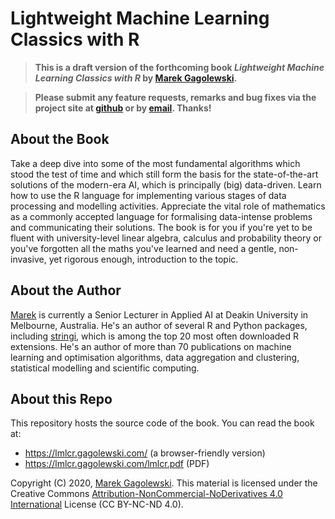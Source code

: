 # Lightweight Machine Learning Classics with R

> **This is a draft version of the forthcoming book
*Lightweight Machine Learning Classics with R*
by [Marek Gagolewski](https://www.gagolewski.com).**

> **Please submit any feature requests, remarks and bug fixes
via the project site at [github](https://github.com/gagolews/lmlcr/issues)
or by [email](https://www.gagolewski.com). Thanks!**



## About the Book

Take a deep dive into some of the most fundamental algorithms which stood the test of time and which still form the basis for the state-of-the-art solutions of the modern-era AI, which is principally (big) data-driven. Learn how to use the R language for implementing various stages of data processing and modelling activities. Appreciate the vital role of mathematics as a commonly accepted language for formalising data-intense problems and communicating their solutions. The book is for you if you're yet to be fluent with university-level linear algebra, calculus and probability theory or you've forgotten all the maths you've learned and need a gentle, non-invasive, yet rigorous enough, introduction to the topic.



## About the Author

[Marek](https://www.gagolewski.com) is currently a Senior Lecturer in Applied AI at Deakin University
in Melbourne, Australia. He's an author of several R and Python packages,
including [stringi](http://www.gagolewski.com/software/stringi/),
which is among the top 20 most often downloaded R extensions.
He's an author of more than 70 publications on
machine learning and optimisation algorithms, data aggregation and clustering,
statistical modelling and scientific computing.


## About this Repo

This repository hosts the source code of the book.
You can read the book at:

* https://lmlcr.gagolewski.com/ (a browser-friendly version)
* https://lmlcr.gagolewski.com/lmlcr.pdf (PDF)


Copyright (C) 2020, [Marek Gagolewski](https://www.gagolewski.com).
This material is licensed under the Creative Commons
[Attribution-NonCommercial-NoDerivatives 4.0 International](https://creativecommons.org/licenses/by-nc-nd/4.0/)
License (CC BY-NC-ND 4.0).


